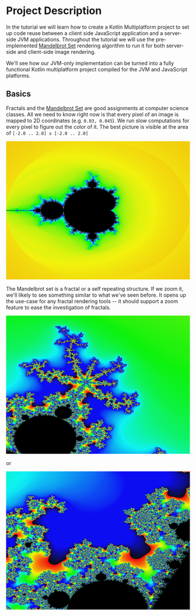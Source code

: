 # Project Description

In the tutorial we will learn how to create a Kotlin Multiplatform project
to set up code reuse between a client side JavaScript application and a
server-side JVM applications. Throughout the tutorial we will
use the pre-implemented
[Mandelbrot Set](https://en.wikipedia.org/wiki/Mandelbrot_set)
rendering algorithm to run it for both 
server-side and client-side
image rendering.

We'll see how our JVM-only implementation can be turned into a
fully functional Kotlin multiplatform project compiled for the
JVM and JavaScript platforms.


## Basics

Fractals and the [Mandelbrot Set](https://en.wikipedia.org/wiki/Mandelbrot_set)
are good assignments at computer science classes. All we need to know right now
is that every pixel of an image is mapped to 2D coordinates
(e.g. `0.03, 0.045`). We run slow computations for every pixel to figure out
the color of it. The best picture
is visible at the area of `[-2.0 .. 2.0] x [-2.0 .. 2.0]`

![](./assets/mandelbrot-full.png)

The Mandelbrot set is a fractal or a self repeating structure. If we zoom it,
we'll likely to see something similar to what we've seen before. It
opens up the use-case for any fractal rendering tools -- it should
support a zoom feature to ease the investigation of fractals. 

![](./assets/mandelbrot-zoom1.png)

or 

![](./assets/mandelbrot-zoom2.png)
